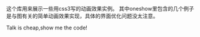 这个库用来展示一些用css3写的动画效果实例。
其中oneshow里包含的几个例子是与图有关的简单动画效果实现，具体的界面优化问题没太注意。

Talk is cheap,show me the code!
